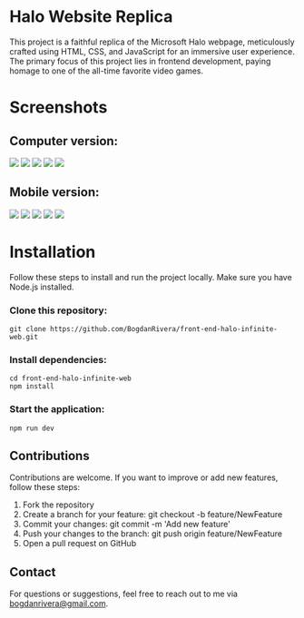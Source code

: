# Halo Website Replica
This project is a faithful replica of the Microsoft Halo webpage, meticulously crafted using HTML, CSS, and JavaScript for an immersive user experience. The primary focus of this project lies in frontend development, paying homage to one of the all-time favorite video games.

# Screenshots
## Computer version: 
![](screenshot/screen1-computer.png)
![](screenshot/screen2-computer.png)
![](screenshot/screen3-computer.png)
![](screenshot/screen4-computer.png)
![](screenshot/screen5-computer.png)

## Mobile version: 
![](screenshot/screen1-mobile.png)
![](screenshot/screen2-mobile.png)
![](screenshot/screen3-mobile.png)
![](screenshot/screen4-mobile.png)
![](screenshot/screen5-mobile.png)

# Installation
Follow these steps to install and run the project locally. Make sure you have Node.js installed.

### Clone this repository:
```
git clone https://github.com/BogdanRivera/front-end-halo-infinite-web.git
```
### Install dependencies:
```
cd front-end-halo-infinite-web
npm install
```
### Start the application:
```
npm run dev
```



## Contributions

Contributions are welcome. If you want to improve or add new features, follow these steps:

1. Fork the repository
2. Create a branch for your feature: git checkout -b feature/NewFeature
3. Commit your changes: git commit -m 'Add new feature'
4. Push your changes to the branch: git push origin feature/NewFeature
5. Open a pull request on GitHub

## Contact
For questions or suggestions, feel free to reach out to me via bogdanrivera@gmail.com.

